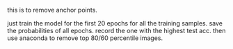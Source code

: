 this is to remove anchor points.

just train the model for the first 20 epochs for all the training samples.
save the probabilities of all epochs. 
record the one with the highest test acc.
then use anaconda to remove top 80/60 percentile images.

